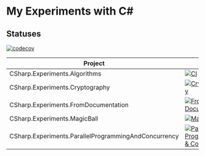 # My Experiments with C#

## Statuses

[![codecov](https://codecov.io/gh/eminencegrs/experiments-with-csharp/graph/badge.svg?token=CM7RLRG8PL)](https://codecov.io/gh/eminencegrs/experiments-with-csharp)

| Project                                              | Build                                                                                                                                                                                                                                                                                                |
|------------------------------------------------------|------------------------------------------------------------------------------------------------------------------------------------------------------------------------------------------------------------------------------------------------------------------------------------------------------|
| CSharp.Experiments.Algorithms                        | [![CI](https://github.com/eminencegrs/experiments-with-csharp/actions/workflows/algorithms-build.yml/badge.svg)](https://github.com/eminencegrs/experiments-with-csharp/actions/workflows/algorithms-build.yml)                                                                                      |
| CSharp.Experiments.Cryptography                      | [![Cryptography](https://github.com/eminencegrs/experiments-with-csharp/actions/workflows/cryptography-build.yml/badge.svg)](https://github.com/eminencegrs/experiments-with-csharp/actions/workflows/cryptography-build.yml)                                                                        |
| CSharp.Experiments.FromDocumentation                 | [![From Documentation](https://github.com/eminencegrs/experiments-with-csharp/actions/workflows/from-documentation-build.yml/badge.svg)](https://github.com/eminencegrs/experiments-with-csharp/actions/workflows/from-documentation-build.yml)                                                      |
| CSharp.Experiments.MagicBall                         | [![Magic Ball](https://github.com/eminencegrs/experiments-with-csharp/actions/workflows/magic-ball-build.yml/badge.svg)](https://github.com/eminencegrs/experiments-with-csharp/actions/workflows/magic-ball-build.yml)                                                                              |
| CSharp.Experiments.ParallelProgrammingAndConcurrency | [![Parallel Programming & Concurrency](https://github.com/eminencegrs/experiments-with-csharp/actions/workflows/parallel-programming-and-concurrency-build.yml/badge.svg)](https://github.com/eminencegrs/experiments-with-csharp/actions/workflows/parallel-programming-and-concurrency-build.yml)  |
